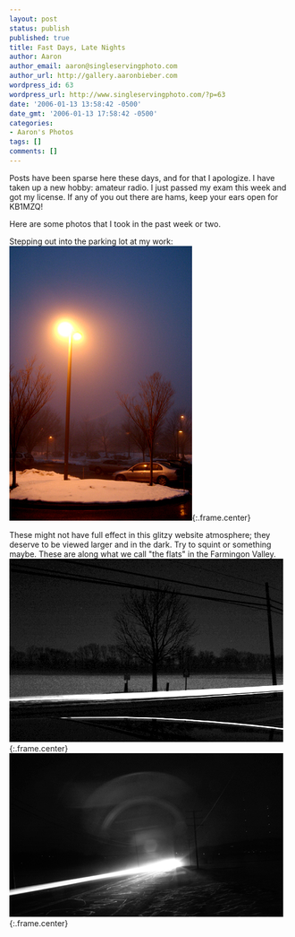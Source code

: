 ```yaml
---
layout: post
status: publish
published: true
title: Fast Days, Late Nights
author: Aaron
author_email: aaron@singleservingphoto.com
author_url: http://gallery.aaronbieber.com
wordpress_id: 63
wordpress_url: http://www.singleservingphoto.com/?p=63
date: '2006-01-13 13:58:42 -0500'
date_gmt: '2006-01-13 17:58:42 -0500'
categories:
- Aaron's Photos
tags: []
comments: []
---
```

Posts have been sparse here these days, and for that I apologize. I have
taken up a new hobby: amateur radio. I just passed my exam this week and
got my license. If any of you out there are hams, keep your ears open
for KB1MZQ!

Here are some photos that I took in the past week or two.

Stepping out into the parking lot at my work:\
 ![](/ssp/12jan06-01.jpg){:.frame.center}

These might not have full effect in this glitzy website atmosphere; they
deserve to be viewed larger and in the dark. Try to squint or something
maybe. These are along what we call "the flats" in the Farmingon
Valley.\
 ![](/ssp/12jan06-02.jpg){:.frame.center}\
 ![](/ssp/12jan06-03.jpg){:.frame.center}
